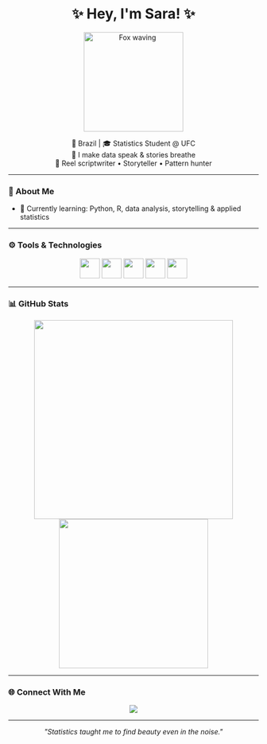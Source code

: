 <h1 align="center">✨ Hey, I'm Sara! ✨</h1>

<p align="center">
  <img src="https://media.giphy.com/media/du3J3cXyzhj75IOgvA/giphy.gif" width="200" alt="Fox waving">
</p>

<p align="center">
  📍 Brazil | 🎓 Statistics Student @ UFC <br>
  💬 I make data speak & stories breathe <br>
  🧠 Reel scriptwriter • Storyteller • Pattern hunter
</p>

---

### 🌌 About Me

- 🌱 Currently learning: Python, R, data analysis, storytelling & applied statistics

---

### ⚙️ Tools & Technologies

<p align="center">
  <img src="https://cdn.jsdelivr.net/gh/devicons/devicon/icons/python/python-original.svg" width="40" />
  <img src="https://cdn.jsdelivr.net/gh/devicons/devicon/icons/r/r-original.svg" width="40" />
  <img src="https://cdn.jsdelivr.net/gh/devicons/devicon/icons/git/git-original.svg" width="40" />
  <img src="https://cdn.jsdelivr.net/gh/devicons/devicon/icons/vscode/vscode-original.svg" width="40" />
  <img src="https://cdn.jsdelivr.net/gh/devicons/devicon/icons/markdown/markdown-original.svg" width="40" />
</p>

---

### 📊 GitHub Stats

<p align="center">
  <img src="https://github-readme-stats.vercel.app/api?username=error404-byshmo&show_icons=true&theme=radical" width="400" />
  <br>
  <img src="https://github-readme-stats.vercel.app/api/top-langs/?username=error404-byshmo&layout=compact&theme=radical" width="300" />
</p>

---

### 🌐 Connect With Me

<p align="center">
  <a href="mailto: saramartinsoliveirace@gmail.com"><img src="https://img.shields.io/badge/-Email-red?style=for-the-badge&logo=gmail&logoColor=white"></a>
</p>

---

<p align="center"><i>"Statistics taught me to find beauty even in the noise."</i></p>
